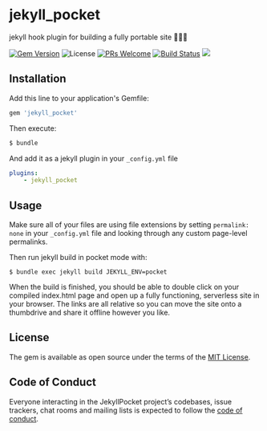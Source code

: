# jekyll_pocket

jekyll hook plugin for building a fully portable site 🎣💾👝

[![Gem Version](https://badge.fury.io/rb/jekyll_pocket.svg)](https://badge.fury.io/rb/jekyll_pocket) ![License](https://img.shields.io/badge/license-MIT-yellowgreen.svg) [![PRs Welcome](https://img.shields.io/badge/PRs-welcome-brightgreen.svg?style=flat-square)](http://makeapullrequest.com) [![Build Status](https://travis-ci.org/mnyrop/jekyll_pocket.svg?branch=master)](https://travis-ci.org/mnyrop/jekyll_pocket) [![](https://img.shields.io/librariesio/github/mnyrop/jekyll_pocket.svg)](https://libraries.io/github/mnyrop/jekyll_pocket)


## Installation

Add this line to your application's Gemfile:

```ruby
gem 'jekyll_pocket'
```

Then execute:

```sh
$ bundle
```

And add it as a jekyll plugin in your `_config.yml` file

```yaml
plugins:
    - jekyll_pocket
```

## Usage

Make sure all of your files are using file extensions by setting `permalink: none` in your `_config.yml` file and looking through any custom page-level permalinks.

Then run jekyll build in pocket mode with:

```
$ bundle exec jekyll build JEKYLL_ENV=pocket
```

When the build is finished, you should be able to double click on your compiled index.html page and open up a fully functioning, serverless site in your browser. The links are all relative so you can move the site onto a thumbdrive and share it offline however you like.

## License

The gem is available as open source under the terms of the [MIT License](https://opensource.org/licenses/MIT).

## Code of Conduct

Everyone interacting in the JekyllPocket project’s codebases, issue trackers, chat rooms and mailing lists is expected to follow the [code of conduct](https://github.com/[USERNAME]/jekyll_pocket/blob/master/CODE_OF_CONDUCT.md).
